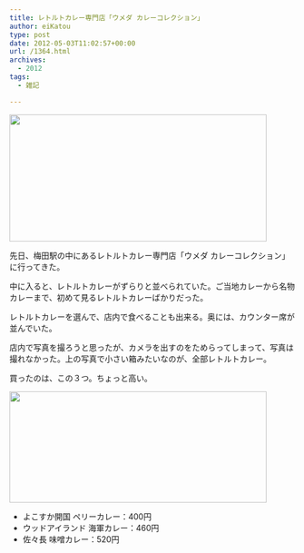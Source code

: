 ```yaml
---
title: レトルトカレー専門店「ウメダ カレーコレクション」
author: eiKatou
type: post
date: 2012-05-03T11:02:57+00:00
url: /1364.html
archives:
  - 2012
tags:
  - 雑記

---
```

[<img src="http://eikatou.net/blog/wp-content/blog/uploads/2012/05/20120503b.png" alt="" title="20120503b" width="453" height="224" class="alignnone size-full wp-image-1366" srcset="/uploads/2012/05/20120503b.png 453w, /blog/uploads/2012/05/20120503b-300x148.png 300w" sizes="(max-width: 453px) 100vw, 453px" />][1]
  
先日、梅田駅の中にあるレトルトカレー専門店「ウメダ カレーコレクション」に行ってきた。

中に入ると、レトルトカレーがずらりと並べられていた。ご当地カレーから名物カレーまで、初めて見るレトルトカレーばかりだった。

レトルトカレーを選んで、店内で食べることも出来る。奥には、カウンター席が並んでいた。

店内で写真を撮ろうと思ったが、カメラを出すのをためらってしまって、写真は撮れなかった。上の写真で小さい箱みたいなのが、全部レトルトカレー。

買ったのは、この３つ。ちょっと高い。
  
[<img src="http://eikatou.net/blog/wp-content/blog/uploads/2012/05/20120503a.png" alt="" title="20120503a" width="453" height="196" class="alignnone size-full wp-image-1365" srcset="/uploads/2012/05/20120503a.png 453w, /blog/uploads/2012/05/20120503a-300x129.png 300w" sizes="(max-width: 453px) 100vw, 453px" />][2]

  * よこすか開国 ペリーカレー：400円
  * ウッドアイランド 海軍カレー：460円
  * 佐々長 味噌カレー：520円

 [1]: http://eikatou.net/blog/wp-content/blog/uploads/2012/05/20120503b.png
 [2]: http://eikatou.net/blog/wp-content/blog/uploads/2012/05/20120503a.png
